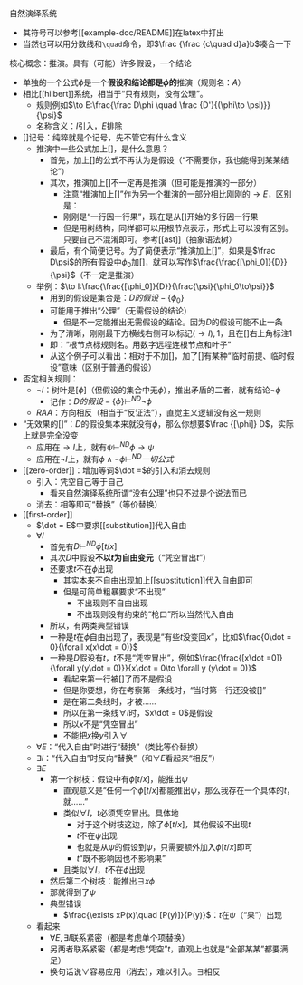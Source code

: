 自然演绎系统
- 其符号可以参考[[example-doc/README]]在latex中打出
- 当然也可以用分数线和`\quad`命令，即$\frac {\frac {c\quad d}a}b$凑合一下

核心概念：推演。具有（可能）许多假设，一个结论
- 单独的一个公式$\phi$是一个**假设和结论都是$\phi$的**推演（规则名：$A$）
- 相比[[hilbert]]系统，相当于“只有规则，没有公理”。
  - 规则例如$\to E:\frac{\frac D\phi \quad \frac {D'}{(\phi\to \psi)}}{\psi}$
  - 名称含义：$I$引入，$E$排除
- $[]$记号：纯粹就是个记号，先不管它有什么含义
  - 推演中一些公式加上$[]$，是什么意思？
    - 首先，加上$[]$的公式不再认为是假设（“不需要你，我也能得到某某结论”）
    - 其次，推演加上$[]$不一定再是推演（但可能是推演的一部分）
      - 注意“推演加上$[]$”作为另一个推演的一部分相比刚刚的$\to E$，区别是：
      - 刚刚是“一行因一行果”，现在是从$[]$开始的多行因一行果
      - 但是用树结构，同样都可以用根节点表示，形式上可以没有区别。只要自己不混淆即可。参考[[ast]]（抽象语法树）
    - 最后，有个简便记号。为了简便表示“推演加上$[]$”，如果是$\frac D\psi$的所有假设中$\phi_0$加$[]$，就可以写作$\frac{\frac{[\phi_0]}{D}}{\psi}$（不一定是推演）
  - 举例：$\to I:\frac{\frac{[\phi_0]}{D}}{\frac{\psi}{\phi_0\to\psi}}$
    - 用到的假设是集合是：$D的假设-\{\phi_0\}$
    - 可能用于推出“公理”（无需假设的结论）
      - 但是不一定能推出无需假设的结论。因为$D$的假设可能不止一条
    - 为了清晰，刚刚最下方横线右侧可以标记$(\to I),1$，且在$[]$右上角标注1
    - 即：“根节点标规则名。用数字远程连根节点和叶子”
    - 从这个例子可以看出：相对于不加$[]$，加了$[]$有某种“临时前提、临时假设”意味（区别于普通的假设）
- 否定相关规则：
  - $\neg I$：树叶是$[\phi]$（但假设的集合中无$\phi$），推出矛盾的二者，就有结论$\neg \phi$
    - 记作：$D的假设-\{\phi\} \vdash^{ND} \neg \phi$
  - $RAA$：方向相反（相当于“反证法”），直觉主义逻辑没有这一规则
- “无效果的$[]$”：$D$的假设集本来就没有$\phi$，那么你想要$\frac {[\phi]} D$，实际上就是完全没变
  - 应用在$\to I$上，就有$\psi\vdash^{ND}\phi\to \psi$
  - 应用在$\neg I$上，就有$\phi \wedge \neg \phi \vdash^{ND}一切公式$
- [[zero-order]]：增加等词$\dot =$的引入和消去规则
  - 引入：凭空自己等于自己
    - 看来自然演绎系统所谓“没有公理”也只不过是个说法而已
  - 消去：相等即可“替换”（等价替换）
- [[first-order]]
  - $\dot = E$中要求[[substitution]]代入自由
  - $\forall I$
    - 首先有$D\vdash^{ND} \phi[t/x]$
    - 其次$D$中假设**不以$t$为自由变元**（“凭空冒出$t$”）
    - 还要求$t$不在$\phi$出现
      - 其实本来不自由出现加上[[substitution]]代入自由即可
      - 但是可简单粗暴要求“不出现”
        - 不出现则不自由出现
        - 不出现则没有约束的“枪口”所以当然代入自由
    - 所以，有两类典型错误
    - 一种是$t$在$\phi$自由出现了，表现是“有些$t$没变回$x$”，比如$\frac{0\dot = 0}{\forall x(x\dot = 0)}$
    - 一种是$D$假设有$t$，$t$不是“凭空冒出”，例如$\frac{\frac{[x\dot =0]}{\forall y(y\dot = 0)}}{x\dot = 0\to \forall y (y\dot = 0)}$
      - 看起来第一行被$[]$了而不是假设
      - 但是你要想，你在考察第一条线时，“当时第一行还没被$[]$”
      - 是在第二条线时，才被……
      - 所以在第一条线$\forall I$时，$x\dot = 0$是假设
      - 所以$x$不是“凭空冒出”
      - 不能把$x$换$y$引入$\forall$
  - $\forall E$：“代入自由”时进行“替换”（类比等价替换）
  - $\exists I$：“代入自由”时反向“替换”（和$\forall E$看起来“相反”）
  - $\exists E$
    - 第一个树枝：假设中有$\phi[t/x]$，能推出$\psi$
      - 直观意义是“任何一个$\phi[t/x]$都能推出$\psi$，那么我存在一个具体的$t$，就……”
      - 类似$\forall I$，$t$必须凭空冒出。具体地
          - 对于这个树枝这边，除了$\phi [t/x]$，其他假设不出现$t$
          - $t$不在$\psi$出现
          - 也就是从$\psi$的假设到$\psi$，只需要额外加入$\phi[t/x]$即可
          - $t$“既不影响因也不影响果”
      - 且类似$\forall I$，$t$不在$\phi$出现
    - 然后第二个树枝：能推出$\exists x\phi$
    - 那就得到了$\psi$
    - 典型错误
      - $\frac{\exists xP(x)\quad [P(y)]}{P(y)}$：$t$在$\psi$（“果”）出现
  - 看起来
    - $\forall E,\exists I$联系紧密（都是考虑单个项替换）
    - 另两者联系紧密（都是考虑“凭空”$t$，直观上也就是“全部某某”都要满足）
    - 换句话说$\forall$容易应用（消去），难以引入。$\exists$相反